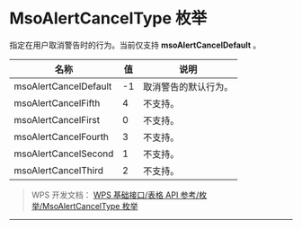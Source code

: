 # MsoAlertCancelType 枚举

指定在用户取消警告时的行为。当前仅支持 **msoAlertCancelDefault** 。

| 名称                  | 值  | 说明                 |
|-----------------------|-----|----------------------|
| msoAlertCancelDefault | -1  | 取消警告的默认行为。 |
| msoAlertCancelFifth   | 4   | 不支持。             |
| msoAlertCancelFirst   | 0   | 不支持。             |
| msoAlertCancelFourth  | 3   | 不支持。             |
| msoAlertCancelSecond  | 1   | 不支持。             |
| msoAlertCancelThird   | 2   | 不支持。             |

> WPS 开发文档： [WPS 基础接口/表格 API 参考/枚举/MsoAlertCancelType 枚举](https://qn.cache.wpscdn.cn/encs/doc/office_v19/topics/WPS%20%E5%9F%BA%E7%A1%80%E6%8E%A5%E5%8F%A3/%E8%A1%A8%E6%A0%BC%20API%20%E5%8F%82%E8%80%83/%E6%9E%9A%E4%B8%BE/MsoAlertCancelType%20%E6%9E%9A%E4%B8%BE.html)

------------------------------------------------------------------------
